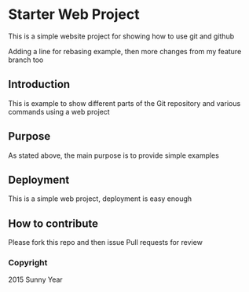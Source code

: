 # Starter Web Project

This is a simple website project for showing how to use git and github

Adding a line for rebasing example, then more changes from my feature branch too

## Introduction

This is example to show different parts of the Git repository and various commands using a web project

## Purpose

As stated above, the main purpose  is to provide simple examples

## Deployment


This is a simple web project, deployment is easy enough

## How to contribute

Please fork this repo and then issue Pull requests for review

### Copyright

2015 Sunny Year